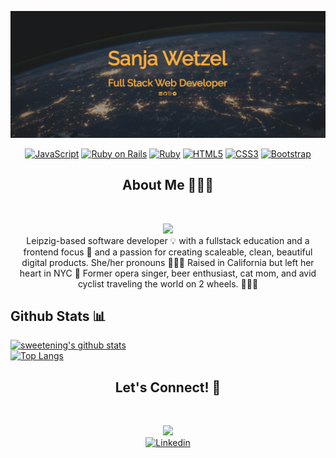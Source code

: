 [![Header](https://github.com/sweetening/sweetening/blob/main/header.png?raw=tru "Header")](http://www.sanjawetzel.com)

<div class="buttons">
  <p align="center">
  <a target="_blank" rel="noopener noreferrer" href="https://camo.githubusercontent.com/b430f12ce9355be8c36aecb45e5d77311d156b88b35e4a180df1eac8952e1c3c/68747470733a2f2f696d672e736869656c64732e696f2f62616467652f6a6176617363726970742d2532334637444631452e7376673f267374796c653d666f722d7468652d6261646765266c6f676f3d6a617661736372697074266c6f676f436f6c6f723d626c61636b"><img src="https://camo.githubusercontent.com/b430f12ce9355be8c36aecb45e5d77311d156b88b35e4a180df1eac8952e1c3c/68747470733a2f2f696d672e736869656c64732e696f2f62616467652f6a6176617363726970742d2532334637444631452e7376673f267374796c653d666f722d7468652d6261646765266c6f676f3d6a617661736372697074266c6f676f436f6c6f723d626c61636b" alt="JavaScript" data-canonical-src="https://img.shields.io/badge/javascript-%23F7DF1E.svg?&amp;style=for-the-badge&amp;logo=javascript&amp;logoColor=black" style="max-width:100%;"></a>
  <a target="_blank" rel="noopener noreferrer" href="https://camo.githubusercontent.com/0568b5d46320f1e1940968211484c929aff66463cb1711f91bfa9e107b5d8d94/68747470733a2f2f696d672e736869656c64732e696f2f62616467652f7261696c732532302d2532334343303030302e7376673f267374796c653d666f722d7468652d6261646765266c6f676f3d727562792d6f6e2d7261696c73266c6f676f436f6c6f723d7768697465"><img src="https://camo.githubusercontent.com/0568b5d46320f1e1940968211484c929aff66463cb1711f91bfa9e107b5d8d94/68747470733a2f2f696d672e736869656c64732e696f2f62616467652f7261696c732532302d2532334343303030302e7376673f267374796c653d666f722d7468652d6261646765266c6f676f3d727562792d6f6e2d7261696c73266c6f676f436f6c6f723d7768697465" alt="Ruby on Rails" data-canonical-src="https://img.shields.io/badge/rails%20-%23CC0000.svg?&amp;style=for-the-badge&amp;logo=ruby-on-rails&amp;logoColor=white" style="max-width:100%;"></a>
  <a target="_blank" rel="noopener noreferrer" href="https://camo.githubusercontent.com/4484e4dad48ad3f432f9870d26623dddfd117188d2b59dd97bfe30ca54d92592/68747470733a2f2f696d672e736869656c64732e696f2f62616467652f727562792d2532334343333432442e7376673f267374796c653d666f722d7468652d6261646765266c6f676f3d72756279266c6f676f436f6c6f723d7768697465"><img src="https://camo.githubusercontent.com/4484e4dad48ad3f432f9870d26623dddfd117188d2b59dd97bfe30ca54d92592/68747470733a2f2f696d672e736869656c64732e696f2f62616467652f727562792d2532334343333432442e7376673f267374796c653d666f722d7468652d6261646765266c6f676f3d72756279266c6f676f436f6c6f723d7768697465" alt="Ruby" data-canonical-src="https://img.shields.io/badge/ruby-%23CC342D.svg?&amp;style=for-the-badge&amp;logo=ruby&amp;logoColor=white" style="max-width:100%;"></a>
  <a target="_blank" rel="noopener noreferrer" href="https://camo.githubusercontent.com/5d3b0191832237fcbfc6d4497524e8bb547c6bfc9eafb738d5205c629d202067/68747470733a2f2f696d672e736869656c64732e696f2f62616467652f68746d6c352532302d2532334533344632362e7376673f267374796c653d666f722d7468652d6261646765266c6f676f3d68746d6c35266c6f676f436f6c6f723d7768697465"><img src="https://camo.githubusercontent.com/5d3b0191832237fcbfc6d4497524e8bb547c6bfc9eafb738d5205c629d202067/68747470733a2f2f696d672e736869656c64732e696f2f62616467652f68746d6c352532302d2532334533344632362e7376673f267374796c653d666f722d7468652d6261646765266c6f676f3d68746d6c35266c6f676f436f6c6f723d7768697465" alt="HTML5" data-canonical-src="https://img.shields.io/badge/html5%20-%23E34F26.svg?&amp;style=for-the-badge&amp;logo=html5&amp;logoColor=white" style="max-width:100%;"></a>
  <a target="_blank" rel="noopener noreferrer" href="https://camo.githubusercontent.com/5ed492db9c79ad5990eda7dc80923377f0e7096b18a4d1e9b86c8987dc0e5aa5/68747470733a2f2f696d672e736869656c64732e696f2f62616467652f637373332532302d2532333135373242362e7376673f267374796c653d666f722d7468652d6261646765266c6f676f3d63737333266c6f676f436f6c6f723d7768697465"><img src="https://camo.githubusercontent.com/5ed492db9c79ad5990eda7dc80923377f0e7096b18a4d1e9b86c8987dc0e5aa5/68747470733a2f2f696d672e736869656c64732e696f2f62616467652f637373332532302d2532333135373242362e7376673f267374796c653d666f722d7468652d6261646765266c6f676f3d63737333266c6f676f436f6c6f723d7768697465" alt="CSS3" data-canonical-src="https://img.shields.io/badge/css3%20-%231572B6.svg?&amp;style=for-the-badge&amp;logo=css3&amp;logoColor=white" style="max-width:100%;"></a>
  <a target="_blank" rel="noopener noreferrer" href="https://camo.githubusercontent.com/c567bc8fea35a350406f3ad80e2ec6dd76dea5f756187908f35322bbbc8bc77c/68747470733a2f2f696d672e736869656c64732e696f2f62616467652f626f6f7473747261702532302d2532333536334437432e7376673f267374796c653d666f722d7468652d6261646765266c6f676f3d626f6f747374726170266c6f676f436f6c6f723d7768697465"><img src="https://camo.githubusercontent.com/c567bc8fea35a350406f3ad80e2ec6dd76dea5f756187908f35322bbbc8bc77c/68747470733a2f2f696d672e736869656c64732e696f2f62616467652f626f6f7473747261702532302d2532333536334437432e7376673f267374796c653d666f722d7468652d6261646765266c6f676f3d626f6f747374726170266c6f676f436f6c6f723d7768697465" alt="Bootstrap" data-canonical-src="https://img.shields.io/badge/bootstrap%20-%23563D7C.svg?&amp;style=for-the-badge&amp;logo=bootstrap&amp;logoColor=white" style="max-width:100%;"></a>
   </p>
  <h2 align="center">About Me 👩🏼‍💻</h2>
  <br>
  <p align="center">
  <img src="https://i.pinimg.com/originals/b0/33/f0/b033f09f3fe84e3899009a69acec44cc.gif" />
  <br>Leipzig-based software developer 💡 with a fullstack education and a frontend focus 🎨 and a passion for creating scaleable, clean, beautiful digital products. She/her pronouns 🏄🏼‍♀️ Raised in California but left her heart in NYC 🗽 Former opera singer, beer enthusiast, cat mom, and avid cyclist traveling the world on 2 wheels. 🚴🏼‍♀️
    
  <h2>Github Stats 📊</h2>
  
  [![sweetening's github stats](https://github-readme-stats.vercel.app/api?username=sweetening&show_icons=true&theme=tokyonight)](https://github.com/sweetening/github-readme-stats)
  <br>
  [![Top Langs](https://github-readme-stats.vercel.app/api/top-langs/?username=sweetening&layout=compact&theme=tokyonight)](https://github.com/anuraghazra/github-readme-stats)
  </p>
  
<h2 align="center">Let's Connect! 📩</h2>
  <br>
  <p align="center">
  <img src="https://thumbs.gfycat.com/RecentSaneGull-size_restricted.gif" />
  <br>
    <a href="https://www.linkedin.com/in/sanja-wetzel/" rel="nofollow"><img
    src="https://camo.githubusercontent.com/a493f6833f99fb3c85788d6d9305e6b7a42b838e5ee5d138fd9a8214a7e77472/68747470733a2f2f696d672e736869656c64732e696f2f62616467652f6c696e6b6564696e2d2532333030373742352e7376673f267374796c653d666f722d7468652d6261646765266c6f676f3d6c696e6b6564696e266c6f676f436f6c6f723d7768697465"
    alt="Linkedin"
    data-canonical-src="https://img.shields.io/badge/linkedin-%230077B5.svg?&amp;style=for-the-badge&amp;logo=linkedin&amp;logoColor=white"
    style="max-width:100%;"></a>
  </p>
  
  

<!-- <img src="https://github.com/sweetening/sweetening/blob/main/header.png?raw=true" alt="www.sanjawetzel.com" />

<!--
**sweetening/sweetening** is a ✨ _special_ ✨ repository because its `README.md` (this file) appears on your GitHub profile.

Here are some ideas to get you started:

- 🔭 I’m currently working on ...
- 🌱 I’m currently learning ...
- 👯 I’m looking to collaborate on ...
- 🤔 I’m looking for help with ...
- 💬 Ask me about ...
- 📫 How to reach me: ...
- 😄 Pronouns: ...
- ⚡ Fun fact: ...
-->
